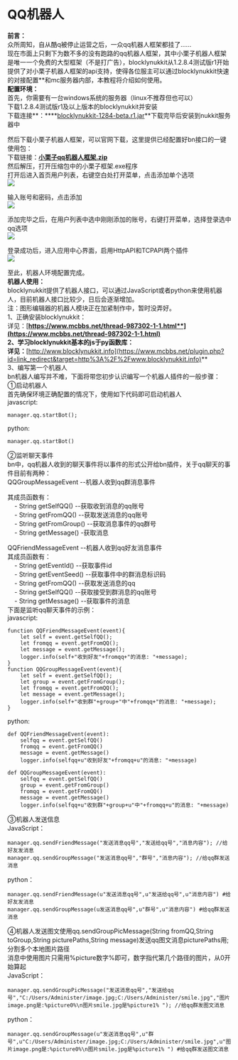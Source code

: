 # QQ机器人  
**前言：**    
众所周知，自从酷q被停止运营之后，一众qq机器人框架都挂了......    
现在市面上只剩下为数不多的没有跑路的qq机器人框架，其中小栗子机器人框架是唯一一个免费的大型框架（不是打广告），blocklynukkit从1.2.8.4测试版r1开始提供了对小栗子机器人框架的api支持，使得各位服主可以通过blocklynukkit快速的对接配置\*\*和mc服务器内部，本教程将介绍如何使用。    
**配置环境：**    
首先，你需要有一台windows系统的服务器（linux不推荐但也可以）    
下载1.2.8.4测试版r1及以上版本的blocklynukkit并安装    
下载连接**：****[blocklynukkit-1284-beta.r1.jar](https://www.mcbbs.net/plugin.php?id=link_redirect&target=https%3A%2F%2Ficesight.lanzous.com%2FigRZDfnf14d)**下载完毕后安装到nukkit服务器中    
    
然后下载小栗子机器人框架，可以官网下载，这里提供已经配置好bn接口的一键使用包：    
下载链接：**[小栗子qq机器人框架.zip](https://www.mcbbs.net/plugin.php?id=link_redirect&target=https%3A%2F%2Ficesight.lanzous.com%2Fi2gOjfnf8md)**    
然后解压，打开压缩包中的小栗子框架.exe程序    
打开后进入首页用户列表，右键空白处打开菜单，点击添加单个选项    
![](https://attachment.mcbbs.net/forum/202008/15/160711ehkufikoldxix2dm.png)    
    
输入账号和密码，点击添加    
![](https://attachment.mcbbs.net/forum/202008/15/160738b1wofennc2vn2oe8.png)    
    
添加完毕之后，在用户列表中选中刚刚添加的账号，右键打开菜单，选择登录选中qq选项    
![](https://attachment.mcbbs.net/forum/202008/15/160858bykt6t5d0dhdijpt.png)    
    
登录成功后，进入应用中心界面，启用HttpAPI和TCPAPI两个插件    
![](https://attachment.mcbbs.net/forum/202008/15/161116rhz2nfanmugmfah8.png)    
    
至此，机器人环境配置完成。    
**机器人使用：**    
blocklynukkit提供了机器人接口，可以通过JavaScript或者python来使用机器人，目前机器人接口比较少，日后会逐渐增加。    
注：图形编辑器的机器人模块正在加紧制作中，暂时没弄好。    
1、正确安装blocklynukkit：    
详见：[**https://www.mcbbs.net/thread-987302-1-1.html**](https://www.mcbbs.net/thread-987302-1-1.html)    
2、学习blocklynukkit基本的js于py函数库：    
详见：**[http://www.blocklynukkit.info](https://www.mcbbs.net/plugin.php?id=link_redirect&target=http%3A%2F%2Fwww.blocklynukkit.info)**    
3、编写第一个机器人    
bn机器人编写并不难，下面将带您初步认识编写一个机器人插件的一般步骤：    
①启动机器人    
首先确保环境正确配置的情况下，使用如下代码即可启动机器人  
javascript:  
```  
manager.qq.startBot();  
```  
python:  
```  
manager.qq.startBot()  
```  
  
②监听聊天事件    
bn中，qq机器人收到的聊天事件将以事件的形式公开给bn插件，关于qq聊天的事件目前有两种：    
QQGroupMessageEvent --机器人收到qq群消息事件    
    
其成员函数有：    
    - String getSelfQQ() --获取收到消息的qq账号    
    - String getFromQQ() --获取发送消息的qq账号    
    - String getFromGroup() --获取消息事件的qq群号    
    - String getMessage() -获取消息    
    
QQFriendMessageEvent --机器人收到qq好友消息事件    
其成员函数有：    
    - String getEventId() --获取事件id    
    - String getEventSeed() --获取事件中的群消息标识码    
    - String getFromQQ() --获取发送消息的qq    
    - String getSelfQQ() --获取接受到群消息的qq账号    
    - String getMessage() --获取事件的消息    
下面是监听qq聊天事件的示例：    
javascript:    
```  
function QQFriendMessageEvent(event){  
    let self = event.getSelfQQ();  
    let fromqq = event.getFromQQ();  
    let message = event.getMessage();  
    logger.info(self+"收到好友"+fromqq+"的消息: "+message);  
}  
function QQGroupMessageEvent(event){  
    let self = event.getSelfQQ();  
    let group = event.getFromGroup();  
    let fromqq = event.getFromQQ();  
    let message = event.getMessage();  
    logger.info(self+"收到群"+group+"中"+fromqq+"的消息: "+message);  
}  
```  
python:    
```  
def QQFriendMessageEvent(event):  
    selfqq = event.getSelfQQ()  
    fromqq = event.getFromQQ()  
    message = event.getMessage()  
    logger.info(selfqq+u"收到好友"+fromqq+u"的消息: "+message)  
  
def QQGroupMessageEvent(event):  
    selfqq = event.getSelfQQ()  
    group = event.getFromGroup()  
    fromqq = event.getFromQQ()  
    message = event.getMessage()  
    logger.info(selfqq+u"收到群"+group+u"中"+fromqq+u"的消息: "+message)  
```  
③机器人发送信息    
JavaScript：  
```  
manager.qq.sendFriendMessage("发送消息qq号","发送给qq号","消息内容"); //给好友发消息  
manager.qq.sendGroupMessage("发送消息qq号","群号","消息内容"); //给qq群发送消息  
```  
python：    
```  
manager.qq.sendFriendMessage(u"发送消息qq号",u"发送给qq号",u"消息内容") #给好友发消息  
manager.qq.sendGroupMessage(u发送消息qq号",u"群号",u"消息内容") #给qq群发送消息  
```  
④机器人发送图文使用qq.sendGroupPicMessage(String fromQQ,String toGroup,String picturePaths,String message)发送qq图文消息picturePaths用;分割多个本地图片路径    
消息中使用图片只需用%picture数字%即可，数字指代第几个路径的图片，从0开始算起    
JavaScript：    
  
```  
manager.qq.sendGroupPicMessage("发送消息qq号","发送给qq号","C:/Users/Administer/image.jpg;C:/Users/Administer/smile.jpg","图片image.png是:%picture0%\n图片smile.jpg是%picture1% "); //给qq群发图文消息  
```  
python：  
```  
manager.qq.sendGroupMessage(u"发送消息qq号",u"群号",u"C:/Users/Administer/image.jpg;C:/Users/Administer/smile.jpg",u"图片image.png是:%picture0%\n图片smile.jpg是%picture1% ") #给qq群发送图文消息  
```